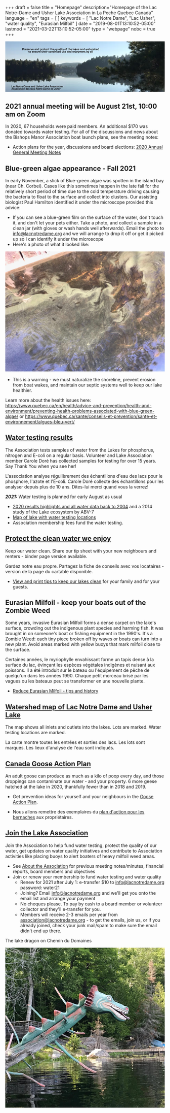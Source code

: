 +++
draft = false
title = "Homepage"
description="Homepage of the Lac Notre-Dame and Usher Lake Association in La Peche Quebec Canada"
language = "en"
tags = [
]
keywords = [
    "Lac Notre Dame",
    "Lac Usher",
    "water quality",
    "Eurasian Milfoil"
]
date = "2019-08-01T13:10:52-05:00"
lastmod = "2021-03-22T13:10:52-05:00"
type = "webpage"
nobc = true
+++
<!-- markdownlint-disable MD033 MD041 MD002 MD026-->

<div>
<img src="/assets/img/lake-assoc-photo.jpg" class="img-fluid py-3" alt="view of still water of lake says Preserve and protect the quality of the lakes and watershed to ensure their continued use and enjoyment by all with title Lac Notre-Dame and Usher Lake Association" />
</div>

## 2021 annual meeting will be August 21st, 10:00 am on Zoom
In 2020, 67 households were paid members. An additional $170 was donated towards water testing. For all of the discussions and news about the Bishops Manor Association boat launch plans, see the meeting notes:   
  
* Action plans for the year, discussions and board elections: [2020 Annual General Meeting Notes](/about/2020boardreport/) 

## Blue-green algae appearance - Fall 2021
In early November, a slick of Blue-green algae was spotten in the island bay (near Ch. Corbei). Cases like this sometimes happen in the late fall for the relatively short period of time due to the cold temperature driving causing the bacteria to float to the surface and collect into clusters. Our assisting biologist Paul Hamilton identified it under the microscope provided this advice:

* If you can see a blue-green film on the surface of the water, don't touch it, and don't let your pets either. Take a photo, and collect a sample in a clean jar (with gloves or wash hands well afterwards). Email the photo to info@lacnotredame.org and we will arrange to drop it off or get it picked up so I can identify it under the microscope
* Here's a photo of what it looked like: 
<img src="/assets/img/algae-2020Nov.jpg" class="img-fluid py-3" alt="view of algae on water surface near Ch. Corbeil" />

* This is a warning - we must naturalize the shoreline, prevent erosion from boat wakes,  and maintain our septic systems well to keep our lake healthier.  

Learn more about the health issues here: https://www.quebec.ca/en/health/advice-and-prevention/health-and-environment/preventing-health-problems-associated-with-blue-green-algae/  or https://www.quebec.ca/sante/conseils-et-prevention/sante-et-environnement/algues-bleu-vert/

## [Water testing results](/water/qualityreports/)

The Association tests samples of water from the Lakes for phosphorus, nitrogen and E-coli on a regular basis. Volunteer and Lake Association member Carole Doré has collected samples for testing for over 15 years. Say Thank You when you see her!

L'association analyse régulièrement des échantillons d'eau des lacs pour le phosphore, l'azote et l'E-coli. Carole Doré collecte des échantillons pour les analyser depuis plus de 10 ans. Dites-lui merci quand vous la verrez!

***2021:***  Water testing is planned for early August as usual     

* [2020 results highlights and all water data back to 2004](/water/qualityreports/) and a 2014 study of the Lake ecosystem by ABV-7
* [Map of lake with water testing locations](/map/maps/)
* Association membership fees fund the water testing.

## [Protect the clean water we enjoy](/water/keepclean/)

Keep our water clean. Share our tip sheet with your new neighbours and renters - binder page version available. 

Gardez notre eau propre. Partagez la fiche de conseils avec vos locataires - version de la page du cartable disponible.

* [View and print tips to keep our lakes clean](/water/keepclean/) for your family and for your guests.

## Eurasian Milfoil - keep your boats out of the Zombie Weed
Some years, invasive Eurasian Milfoil forms a dense carpet on the lake's surface, crowding out the indigenous plant species and harming fish. It was brought in on someone's boat or fishing equipment in the 1990's. It's a Zombie Weed: each tiny piece broken off by waves or boats can turn into a new plant. Avoid areas marked with yellow buoys that mark milfoil close to the surface. 

Certaines années, le myriophylle envahissant forme un tapis dense à la surface du lac, évinçant les espèces végétales indigènes et nuisant aux poissons. Il a été introduit sur le bateau ou l'équipement de pêche de quelqu'un dans les années 1990. Chaque petit morceau brisé par les vagues ou les bateaux peut se transformer en une nouvelle plante. 
  

* [Reduce Eurasian Milfoil - tips and history](/water/lnd-milfoil/)

## [Watershed map of Lac Notre Dame and Usher Lake](/map/maps/)

The map shows all inlets and outlets into the lakes. Lots are marked. Water testing locations are marked.

La carte montre toutes les entrées et sorties des lacs. Les lots sont marqués. Les lieux d'analyse de l'eau sont indiqués.

## [Canada Goose Action Plan](/water/gooseaction/)

An adult goose can produce as much as a kilo of poop every day, and those droppings can contaminate our water - and your property. 6 more geese hatched at the lake in 2020, thankfully fewer than in 2018 and 2019.

* Get prevention ideas for yourself and your neighbours in the [Goose Action Plan](/water/gooseaction/).   

* Nous allons remettre des exemplaires du [plan d'action pour les bernaches](/water/gooseaction/) aux propriétaires.

## [Join the Lake Association](/about/about/)

Join the Association to help fund water testing, protect the quality of our water, get updates on water quality initiatives and contribute to Association activities like placing buoys to alert boaters of heavy milfoil weed areas.

* See [About the  Association](/about/about/) for previous meeting notes/minutes, financial reports, board members and objectives
* Join or renew your membership to fund water testing and water quality
  * Renew for 2021 after July 1: e-transfer $10 to info@lacnotredame.org  password: water21
  * Joining? Email info@lacnotredame.org and we'll get you onto the email list and arrange your payment
  * No cheques please. To pay by cash to a board member or volunteer collector and they'll e-transfer for you. 
  * Members will receive 2-3 emails per year from association@lacnotredame.org - to get the emails, join us, or if you already joined, check your junk mail/spam to make sure the email didn't end up there. 
  
The lake dragon on Chemin du Domaines

<img src="/assets/img/dragon.jpg" class="img-fluid py-3" alt="photo of log painted like a dragon" />
